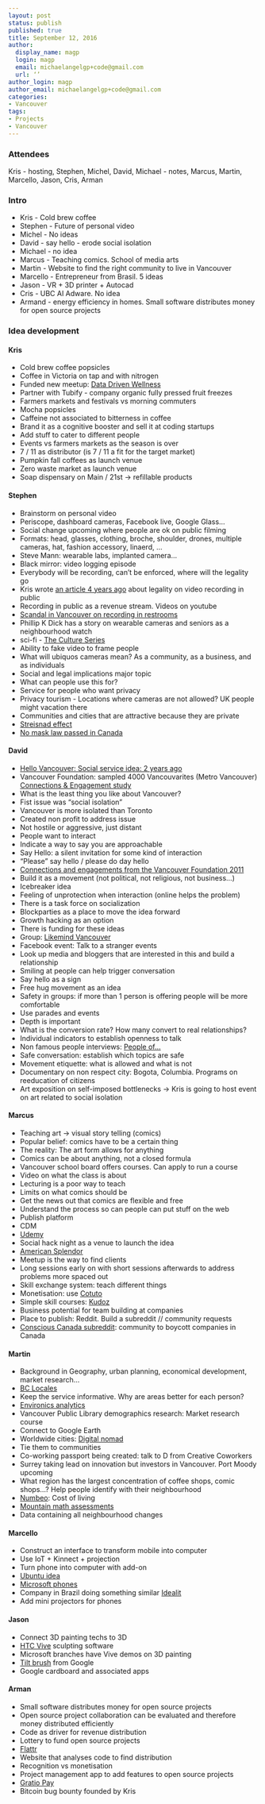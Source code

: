 ```yaml
---
layout: post
status: publish
published: true
title: September 12, 2016 
author:
  display_name: magp
  login: magp
  email: michaelangelgp+code@gmail.com
  url: ‘’
author_login: magp
author_email: michaelangelgp+code@gmail.com
categories:
- Vancouver
tags:
- Projects
- Vancouver
---
```


### Attendees

Kris - hosting, Stephen, Michel, David, Michael - notes, Marcus, Martin, Marcello, Jason, Cris, Arman


### Intro

- Kris - Cold brew coffee 
- Stephen - Future of personal video
- Michel - No ideas
- David - say hello - erode social isolation
- Michael - no idea
- Marcus - Teaching comics. School of media arts
- Martin - Website to find the right community to live in Vancouver
- Marcello - Entrepreneur from Brasil. 5 ideas
- Jason - VR + 3D printer + Autocad
- Cris - UBC AI Adware. No idea
- Armand - energy efficiency in homes. Small software distributes money for open source projects


### Idea development

#### Kris

- Cold brew coffee popsicles
- Coffee in Victoria on tap and with nitrogen
- Funded new meetup: [Data Driven Wellness](http://www.meetup.com/datadrivenwellness/)
- Partner with Tubify - company organic fully pressed fruit freezes
- Farmers markets and festivals vs morning commuters
- Mocha popsicles
- Caffeine not associated to bitterness in coffee
- Brand it as a cognitive booster and sell it at coding startups
- Add stuff to cater to different people
- Events vs farmers markets as the season is over
- 7 / 11 as distributor (is 7 / 11 a fit for the target market)
- Pumpkin fall coffees as launch venue
- Zero waste market as launch venue
- Soap dispensary on Main / 21st -> refillable products

#### Stephen

- Brainstorm on personal video
- Periscope, dashboard cameras, Facebook live, Google Glass…
- Social change upcoming where people are ok on public filming
- Formats: head, glasses, clothing, broche, shoulder, drones, multiple cameras, hat, fashion accessory, linaerd, …
- Steve Mann: wearable labs, implanted camera…
- Black mirror: video logging episode
- Everybody will be recording, can’t be enforced, where will the legality go 
- Kris wrote [an article 4 years ago](https://privasectech.com/2012/12/recording-video-or-taking-pictures-in-public/) about legality on video recording in public
- Recording in public as a revenue stream. Videos on youtube
- [Scandal in Vancouver on recording in restrooms](http://globalnews.ca/news/1719078/vancouver-restaurant-owner-who-set-up-camera-in-bathroom-to-be-sentenced/)
- Phillip K Dick has a story on wearable cameras and seniors as a neighbourhood watch
- sci-fi - [The Culture Series](https://en.wikipedia.org/wiki/Culture_series)
- Ability to fake video to frame people
- What will ubiquos cameras mean? As a community, as a business, and as individuals
- Social and legal implications major topic 
- What can people use this for?
- Service for people who want privacy
- Privacy tourism - Locations where cameras are not allowed? UK people might vacation there
- Communities and cities that are attractive because they are private
- [Streisnad effect](https://en.wikipedia.org/wiki/Streisand_effect)
- [No mask law passed in Canada](https://en.wikipedia.org/wiki/Anti-mask_laws#Canada)

#### David

- [Hello Vancouver: Social service idea: 2 years ago](http://www.vancouverobserver.com/life/health/just-say-hello-making-vancouver-friendlier-city-one-cup-coffee-time)
- Vancouver Foundation: sampled 4000 Vancouvarites (Metro Vancouver) [Connections & Engagement study](https://www.vancouverfoundation.ca/sites/default/files/documents/VanFdn-SurveyResults-Report.pdf)
- What is the least thing you like about Vancouver?
- Fist issue was “social isolation”
- Vancouver is more isolated than Toronto
- Created non profit to address issue
- Not hostile or aggressive, just distant
- People want to interact
- Indicate a way to say you are approachable
- Say Hello: a silent invitation for some kind of interaction
- “Please” say hello / please do day hello
- [Connections and engagements from the Vancouver Foundation 2011](https://www.vancouverfoundation.ca/our-work/initiatives/connections-and-engagement)
- Build it as a movement (not political, not religious, not business…)
- Icebreaker idea
- Feeling of unprotection when interaction (online helps the problem)
- There is a task force on socialization
- Blockparties as a place to move the idea forward
- Growth hacking as an option
- There is funding for these ideas
- Group: [Likemind Vancouver](https://www.facebook.com/LikemindVan/)
- Facebook event: Talk to a stranger events
- Look up media and bloggers that are interested in this and build a relationship
- Smiling at people can help trigger conversation
- Say hello as a sign 
- Free hug movement as an idea
- Safety in groups: if more than 1 person is offering people will be more comfortable
- Use parades and events
- Depth is important
- What is the conversion rate? How many convert to real relationships?
- Individual indicators to establish openness to talk
- Non famous people interviews: [People of…](https://www.facebook.com/peopleofnewyorktheseries)
- Safe conversation: establish which topics are safe
- Movement etiquette: what is allowed and what is not
- Documentary on non respect city: Bogota, Columbia. Programs on reeducation of citizens
- Art exposition on self-imposed bottlenecks -> Kris is going to host event on art related to social isolation

#### Marcus

- Teaching art -> visual story telling (comics)
- Popular belief: comics have to be a certain thing
- The reality: The art form allows for anything
- Comics can be about anything, not a closed formula
- Vancouver school board offers courses. Can apply to run a course
- Video on what the class is about
- Lecturing is a poor way to teach
- Limits on what comics should be
- Get the news out that comics are flexible and free
- Understand the process so can people can put stuff on the web
- Publish platform
- CDM
- [Udemy](https://www.udemy.com/)
- Social hack night as a venue to launch the idea
- [American Splendor](https://en.wikipedia.org/wiki/American_Splendor)
- Meetup is the way to find clients
- Long sessions early on with short sessions afterwards to address problems more spaced out
- Skill exchange system: teach different things
- Monetisation: use [Cotuto](https://www.cotuto.com/)
- Simple skill courses: [Kudoz](http://kudoz.ca/)
- Business potential for team building at companies
- Place to publish: Reddit. Build a subreddit // community requests
- [Conscious Canada subreddit](https://www.reddit.com/r/consciouscanada/):  community to boycott companies in Canada

#### Martin

- Background in Geography, urban planning, economical development, market research…
- [BC Locales](http://www.bclocales.ca)
-  Keep the service informative. Why are areas better for each person?
-  [Environics analytics](http://www.environicsanalytics.ca/)
- Vancouver Public Library demographics research: Market research course
- Connect to Google Earth
- Worldwide cities: [Digital nomad](https://nomadlist.com/)
- Tie them to communities
- Co-working passport being created: talk to D from Creative Coworkers
- Surrey taking lead on innovation but investors in Vancouver. Port Moody upcoming
- What region has the largest concentration of coffee shops, comic shops…? Help people identify with their neighbourhood
- [Numbeo](http://www.numbeo.com/cost-of-living/): Cost of living
- [Mountain math assessments](https://mountainmath.ca/map/assessment)
- Data containing all neighbourhood changes

#### Marcello

- Construct an interface to transform mobile into computer
- Use IoT + Kinnect + projection
- Turn phone into computer with add-on
- [Ubuntu idea](http://liliputing.com/2013/07/ubuntu-edge-canonical-wants-to-build-a-crowd-funded-linuxandroid-phone-needs-32-million-in-31-days-to-do-it.html)
- [Microsoft phones](http://liliputing.com/2015/04/some-windows-10-phones-can-also-be-pcs-just-add-a-display-mouse-and-keyboard.html)
- Company in Brazil doing something similar [Idealit](http://idealit.com.br/)
- Add mini projectors for phones

#### Jason

- Connect 3D painting techs to 3D
- [HTC Vive](http://www.vive.com/ca/) sculpting software
- Microsoft branches have Vive demos on 3D painting
- [Tilt brush](https://www.tiltbrush.com/) from Google
- Google cardboard and associated apps

#### Arman

- Small software distributes money for open source projects
- Open source project collaboration can be evaluated and therefore money distributed efficiently
- Code as driver for revenue distribution
- Lottery to fund open source projects
- [Flattr](https://flattr.com/)
- Website that analyses code to find distribution
- Recognition vs monetisation
- Project management app to add features to open source projects
- [Gratio Pay](https://gratipay.com)
- Bitcoin bug bounty founded by Kris
